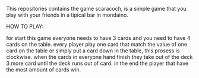 This repositories contains the game scaracoch, is a simple game that you play with your friends in a tipical bar in mondaino.

HOW TO PLAY:

for start this game everyone needs to have 3 cards and you need to have 4 cards on the table.
every player play one card that match the value of one card on the table or simply  put a card down in the table, this prosess is clockwise.
when the cards in everyone hand finish they take out of the deck 3 more card until the deck runs out of card.
in the end the player that have the most amount of cards win.
